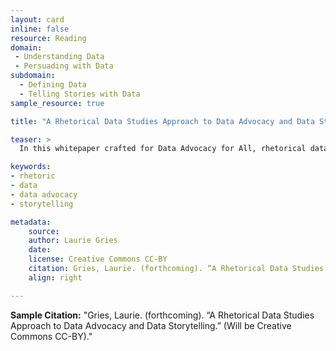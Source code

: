 ```yaml
---
layout: card
inline: false
resource: Reading
domain: 
 - Understanding Data
 - Persuading with Data
subdomain:
  - Defining Data
  - Telling Stories with Data
sample_resource: true

title: "A Rhetorical Data Studies Approach to Data Advocacy and Data Storytelling"

teaser: >
  In this whitepaper crafted for Data Advocacy for All, rhetorical data studies is forwarded as a critical and constructive framework for helping students negotiate the rhetorical politics of accountability--the struggle over how to ethically collect, process, and deploy data, alongside narratives and other rhetorical strategies, to account for ongoing injustices in attempt to fight for social change. 

keywords:
- rhetoric
- data
- data advocacy
- storytelling

metadata:
    source:
    author: Laurie Gries
    date:
    license: Creative Commons CC-BY
    citation: Gries, Laurie. (forthcoming). “A Rhetorical Data Studies Approach to Data Advocacy and Data Storytelling.” (Will be Creative Commons CC-BY).
    align: right

---
```


**Sample Citation:** "Gries, Laurie. (forthcoming). “A Rhetorical Data Studies Approach to Data Advocacy and Data Storytelling.” (Will be Creative Commons CC-BY)."

